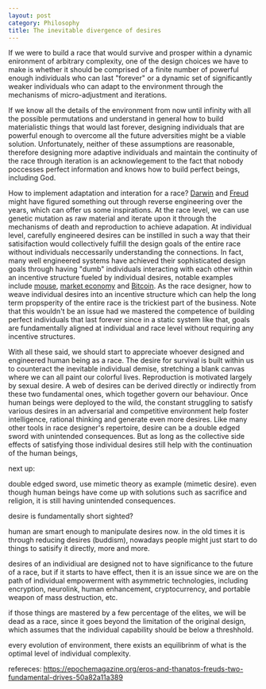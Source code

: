 ```yaml
---
layout: post
category: Philosophy
title: The inevitable divergence of desires
---
```


If we were to build a race that would survive and prosper within
a dynamic enironment of arbitrary complexity, one of the design
choices we have to make is whether it should be comprised of a finite
number of powerful enough individuals who can last "forever" or a dynamic set
of significantly weaker individuals who can adapt to the environment
through the mechanisms of micro-adjustment and iterations.

If we know all the details of the environment from now until infinity
with all the possible permutations and understand in general how to
build materialistic things that would last forever, designing
individuals that are powerful enough to overcome all the future
adversities might be a viable solution. Unfortunately, neither of
these assumptions are reasonable, therefore designing more adaptive
individuals and maintain the continuity of the race through
iteration is an acknowlegement to the fact that nobody
poccesses perfect information and knows how to build perfect beings,
including God.

How to implement adaptation and interation for a race?
[Darwin](https://en.wikipedia.org/wiki/Charles_Darwin) and
[Freud](https://en.wikipedia.org/wiki/Sigmund_Freud) might have
figured something out through reverse engineering over the years, which can offer us
some inspirations. At the race level, we can use genetic mutation as raw material and
iterate upon it through the mechanisms of death and reproduction to achieve
adapation. At individual level, carefully engineered
desires can be instilled in such a way that their satisifaction
would collectively fulfill the design goals of the entire race without
individuals neccessarily understanding
the connections. In fact, many well engineered systems have achieved
their sophisticated design goals through having "dumb" individuals
interacting with each other within an incentive structure fueled by
individual desires, notable examples include
[mouse](https://en.wikipedia.org/wiki/Mouse), [market
economy](https://en.wikipedia.org/wiki/Market_economy) and
[Bitcoin](https://en.wikipedia.org/wiki/Bitcoin).  As the race
designer, how to weave individual desires into an incentive
structure which can help the long term propsperity of the entire race
is the trickiest part of the business. Note that this wouldn't be an
issue had we mastered the competence of building perfect individuals that
last forever since in a static system like that, goals are
fundamentally aligned at individual and race level without
requiring any incentive structures.

With all these said, we should start to appreciate whoever designed
and engineered human being as a race. The desire for survival is built
within us to counteract the inevitable individual demise, stretching a
blank canvas where we can all paint our colorful lives. Reproduction is
motivated largely by sexual desire. A web of desires can be derived
directly or indirectly from these two fundamental ones, which
together govern our behaviour. Once human beings were deployed to the
wild, the constant struggling to satisfy various desires in an
adversarial and competitive environment help foster intelligence,
rational thinking and generate even more desires. Like many other
tools in race designer's repertoire, desire can be a double edged
sword with unintended consequences. But as long as the collective side
effects of satisfying those individual desires still help with the
continuation of the human beings, 

next up:

double edged sword, use mimetic theory as example (mimetic desire). even though human
beings have come up with solutions such as sacrifice and religion, it
is still having unintended consequences.

desire is fundamentally short sighted?

human are smart enough to manipulate desires now. in the old times it
is through reducing desires (buddism), nowadays people might just
start to do things to satisify it directly, more and more.

desires of an individiual are designed not to have significance to the
future of a race, but if it starts to have effect, then it is an issue
since we are on the path of individual empowerment with asymmetric
technologies, including encryption, neurolink, human enhancement,
cryptocurrency, and portable weapon of mass destruction, etc.

if those things are mastered by a few percentage of the elites, we
will be dead as a race, since it goes beyond the limitation of the
original design, which assumes that the individual capability should
be below a threshhold.

every evolution of environment, there exists an equilibrinm of what is
the optimal level of individual complexity.


refereces:
https://epochemagazine.org/eros-and-thanatos-freuds-two-fundamental-drives-50a82a11a389